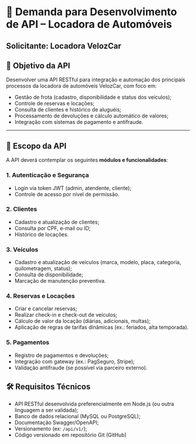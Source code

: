 # 📄 Demanda para Desenvolvimento de API – Locadora de Automóveis

**Solicitante:** Locadora VelozCar
---

## 🎯 Objetivo da API

Desenvolver uma API RESTful para integração e automação dos principais processos da locadora de automóveis VelozCar, com foco em:

- Gestão de frota (cadastro, disponibilidade e status dos veículos);
- Controle de reservas e locações;
- Consulta de clientes e histórico de aluguéis;
- Processamento de devoluções e cálculo automático de valores;
- Integração com sistemas de pagamento e antifraude.

---

## 🧩 Escopo da API

A API deverá contemplar os seguintes **módulos e funcionalidades**:

### 1. Autenticação e Segurança

- Login via token JWT (admin, atendente, cliente);
- Controle de acesso por nível de permissão.

### 2. Clientes

- Cadastro e atualização de clientes;
- Consulta por CPF, e-mail ou ID;
- Histórico de locações.

### 3. Veículos

- Cadastro e atualização de veículos (marca, modelo, placa, categoria, quilometragem, status);
- Consulta de disponibilidade;
- Marcação de manutenção preventiva.

### 4. Reservas e Locações

- Criar e cancelar reservas;
- Realizar check-in e check-out de veículos;
- Cálculo de valor da locação (diárias, adicionais, multas);
- Aplicação de regras de tarifas dinâmicas (ex.: feriados, alta temporada).

### 5. Pagamentos

- Registro de pagamentos e devoluções;
- Integração com gateway (ex.: PagSeguro, Stripe);
- Validação antifraude (se possível via parceiro externo).

## 🛠️ Requisitos Técnicos

- API RESTful desenvolvida preferencialmente em Node.js (ou outra linguagem a ser validada);
- Banco de dados relacional (MySQL ou PostgreSQL);
- Documentação Swagger/OpenAPI;
- Versionamento (ex: `/api/v1/`);
- Código versionado em repositório Git (GitHub)